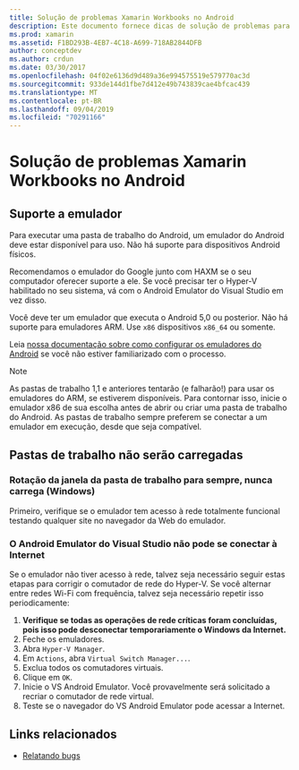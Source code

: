 ```yaml
---
title: Solução de problemas Xamarin Workbooks no Android
description: Este documento fornece dicas de solução de problemas para trabalhar com o Xamarin Workbooks no Android. Ele aborda o suporte do emulador, pastas de trabalho que não serão carregadas e outros tópicos.
ms.prod: xamarin
ms.assetid: F1BD293B-4EB7-4C18-A699-718AB2844DFB
author: conceptdev
ms.author: crdun
ms.date: 03/30/2017
ms.openlocfilehash: 04f02e6136d9d489a36e994575519e579770ac3d
ms.sourcegitcommit: 933de144d1fbe7d412e49b743839cae4bfcac439
ms.translationtype: MT
ms.contentlocale: pt-BR
ms.lasthandoff: 09/04/2019
ms.locfileid: "70291166"
---
```

# <a name="troubleshooting-xamarin-workbooks-on-android"></a>Solução de problemas Xamarin Workbooks no Android

## <a name="emulator-support"></a>Suporte a emulador

Para executar uma pasta de trabalho do Android, um emulador do Android deve estar disponível para uso. Não há suporte para dispositivos Android físicos.

Recomendamos o emulador do Google junto com HAXM se o seu computador oferecer suporte a ele.
Se você precisar ter o Hyper-V habilitado no seu sistema, vá com o Android Emulator do Visual Studio em vez disso.

Você deve ter um emulador que executa o Android 5,0 ou posterior. Não há suporte para emuladores ARM. Use `x86` dispositivos `x86_64` ou somente.

Leia [nossa documentação sobre como configurar os emuladores do Android][android-emu] se você não estiver familiarizado com o processo.

> [!NOTE]
> As pastas de trabalho 1,1 e anteriores tentarão (e falharão!) para usar os emuladores do ARM, se estiverem disponíveis. Para contornar isso, inicie o emulador x86 de sua escolha antes de abrir ou criar uma pasta de trabalho do Android. As pastas de trabalho sempre preferem se conectar a um emulador em execução, desde que seja compatível.

## <a name="workbooks-wont-load"></a>Pastas de trabalho não serão carregadas

### <a name="workbook-window-spins-forever-never-loads-windows"></a>Rotação da janela da pasta de trabalho para sempre, nunca carrega (Windows)

Primeiro, verifique se o emulador tem acesso à rede totalmente funcional testando qualquer site no navegador da Web do emulador.

### <a name="visual-studio-android-emulator-cannot-connect-to-the-internet"></a>O Android Emulator do Visual Studio não pode se conectar à Internet

Se o emulador não tiver acesso à rede, talvez seja necessário seguir estas etapas para corrigir o comutador de rede do Hyper-V. Se você alternar entre redes Wi-Fi com frequência, talvez seja necessário repetir isso periodicamente:

1. **Verifique se todas as operações de rede críticas foram concluídas, pois isso pode desconectar temporariamente o Windows da Internet.**
1. Feche os emuladores.
1. Abra `Hyper-V Manager`.
1. Em `Actions`, abra `Virtual Switch Manager...`.
1. Exclua todos os comutadores virtuais.
1. Clique em `OK`.
1. Inicie o VS Android Emulator. Você provavelmente será solicitado a recriar o comutador de rede virtual.
1. Teste se o navegador do VS Android Emulator pode acessar a Internet.

[android-emu]: ~/android/deploy-test/debugging/debug-on-emulator.md

## <a name="related-links"></a>Links relacionados

- [Relatando bugs](~/tools/workbooks/install.md#reporting-bugs)
